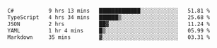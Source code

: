 <!--START_SECTION:waka-->

```txt
C#           9 hrs 13 mins   █████████████░░░░░░░░░░░░   51.81 %
TypeScript   4 hrs 34 mins   ██████▒░░░░░░░░░░░░░░░░░░   25.68 %
JSON         2 hrs           ██▓░░░░░░░░░░░░░░░░░░░░░░   11.24 %
YAML         1 hr 4 mins     █▒░░░░░░░░░░░░░░░░░░░░░░░   05.99 %
Markdown     35 mins         ▓░░░░░░░░░░░░░░░░░░░░░░░░   03.31 %
```

<!--END_SECTION:waka-->